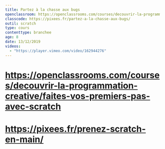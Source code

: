 ```yaml
---
title: Partez à la chasse aux bugs
openclassroom: https://openclassrooms.com/courses/decouvrir-la-programmation-creative/partez-a-la-chasse-aux-bugs
classcode: https://pixees.fr/partez-a-la-chasse-aux-bugs/
outil: scratch
type: cours
contenttype: branchee
age: 8
date: 13/12/2019
videos: 
  - "https://player.vimeo.com/video/162944276"
---
```

# https://openclassrooms.com/courses/decouvrir-la-programmation-creative/faites-vos-premiers-pas-avec-scratch
# https://pixees.fr/prenez-scratch-en-main/